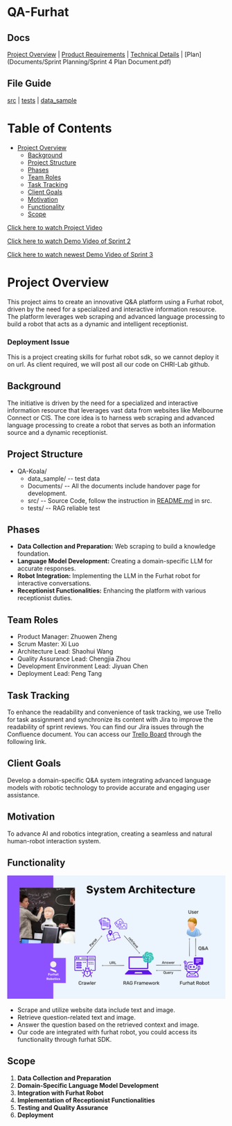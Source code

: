 # QA-Furhat
## Docs
 [Project Overview](Documents/Project%20Overview.pdf) | [Product Requirements](Documents/Product%20requirements.pdf) | [Technical Details](Documents/Technical%20Details.pdf) | [Plan](Documents/Sprint Planning/Sprint 4 Plan Document.pdf) 

## File Guide
[src](src/README.md) | [tests](tests/README.md) | [data_sample](data_sample/project_test_case.json)

# Table of Contents

- [Project Overview](#project-overview)
  * [Background](#background)
  * [Project Structure](#project-structure)
  * [Phases](#phases)
  * [Team Roles](#team-roles)
  * [Task Tracking](#task-tracking)
  * [Client Goals](#client-goals)
  * [Motivation](#motivation)
  * [Functionality](#functionality)
  * [Scope](#scope)

[Click here to watch Project Video](https://youtu.be/93wi30PJB9A)

[Click here to watch Demo Video of Sprint 2](https://www.youtube.com/watch?v=TUybeMc36Tc)

[Click here to watch newest Demo Video of Sprint 3](https://www.youtube.com/watch?v=3pd7kKd3OR4)

# Project Overview

This project aims to create an innovative Q&A platform using a Furhat robot, driven by the need for a specialized and interactive information resource. The platform leverages web scraping and advanced language processing to build a robot that acts as a dynamic and intelligent receptionist.
### Deployment Issue
This is a project creating skills for furhat robot sdk, so we cannot deploy it on url. As client required, we will post all our code on CHRI-Lab github.

## Background

The initiative is driven by the need for a specialized and interactive information resource that leverages vast data from websites like Melbourne Connect or CIS. The core idea is to harness web scraping and advanced language processing to create a robot that serves as both an information source and a dynamic receptionist.

## Project Structure
- QA-Koala/
  - data_sample/ -- test data
  - Documents/ -- All the documents include handover page for development.
  - src/ -- Source Code, follow the instruction in [README.md](src/README.md) in src.
  - tests/ -- RAG reliable test
## Phases

- **Data Collection and Preparation:** Web scraping to build a knowledge foundation.
- **Language Model Development:** Creating a domain-specific LLM for accurate responses.
- **Robot Integration:** Implementing the LLM in the Furhat robot for interactive conversations.
- **Receptionist Functionalities:** Enhancing the platform with various receptionist duties.

## Team Roles

- Product Manager: Zhuowen Zheng
- Scrum Master: Xi Luo
- Architecture Lead: Shaohui Wang
- Quality Assurance Lead: Chengjia Zhou
- Development Environment Lead: Jiyuan Chen
- Deployment Lead: Peng Tang

## Task Tracking

To enhance the readability and convenience of task tracking, we use Trello for task assignment and synchronize its content with Jira to improve the readability of sprint reviews. You can find our Jira issues through the Confluence document. You can access our [Trello Board](https://trello.com/b/nKf5DVec/furhat-project) through the following link.

## Client Goals

Develop a domain-specific Q&A system integrating advanced language models with robotic technology to provide accurate and engaging user assistance.

## Motivation

To advance AI and robotics integration, creating a seamless and natural human-robot interaction system.

## Functionality
![Alt text](./src/images/Structure%20of%20proj.png)

- Scrape and utilize website data include text and image.
- Retrieve question-related text and image.
- Answer the question based on the retrieved context and image.
- Our code are integrated with furhat robot, you could access its functionality through furhat SDK.

## Scope

1. **Data Collection and Preparation**
2. **Domain-Specific Language Model Development**
3. **Integration with Furhat Robot**
4. **Implementation of Receptionist Functionalities**
5. **Testing and Quality Assurance**
6. **Deployment**
